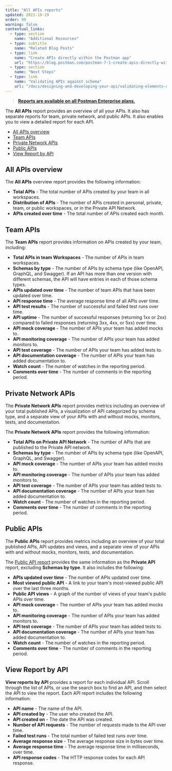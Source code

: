```yaml
---
title: "All APIs reports"
updated: 2021-10-19
order: 99
warning: false
contextual_links:
  - type: section
    name: "Additional Resources"
  - type: subtitle
    name: "Related Blog Posts"
  - type: link
    name: "Create APIs directly within the Postman app"
    url: "https://blog.postman.com/postman-7-1-create-apis-directly-within-the-postman-app/"
  - type: section
    name: "Next Steps"
  - type: link
    name: "Validating APIs against schema"
    url: "/docs/designing-and-developing-your-api/validating-elements-against-schema/"
---
```


> [__Reports are available on all Postman Enterprise plans.__](https://www.postman.com/pricing)

The __All APIs__ report provides an overview of all your APIs. It also has separate reports for team, private network, and public APIs. It also enables you to view a detailed report for each API.

* [All APIs overview](#all-apis-overview)
* [Team APIs](#team-apis)
* [Private Network APIs](#private-network-apis)
* [Public APIs](#public-apis)
* [View Report by API](#view-report-by-api)

## All APIs overview

The **All APIs** overview report provides the following information:

* **Total APIs** - The total number of APIs created by your team in all workspaces.
* **Distribution of APIs** - The number of APIs created in personal, private, team, or public workspaces, or in the Private API Network.
* **APIs created over time** - The total number of APIs created each month.

## Team APIs

The **Team APIs** report provides information on APIs created by your team, including:

* **Total APIs in team Workspaces** - The number of APIs in team workspaces.
* **Schemas by type** - The number of APIs by schema type (like OpenAPI, GraphQL, and Swagger). If an API has more than one version with different schemas, the API will have entries in each of those schema types.
* **APIs updated over time** - The number of team APIs that have been updated over time.
* **API response time** - The average response time of all APIs over time.
* **API test results** - The number of successful and failed test runs over time.
* **API uptime** - The number of successful responses (returning 1xx or 2xx) compared to failed responses (returning 3xx, 4xx, or 5xx) over time.
* **API mock coverage** - The number of APIs your team has added mocks to.
* **API monitoring coverage** - The number of APIs your team has added monitors to.
* **API test coverage** - The number of APIs your team has added tests to.
* **API documentation coverage** - The number of APIs your team has added documentation to.
* **Watch count** - The number of watches in the reporting period.
* **Comments over time** - The number of comments in the reporting period.

## Private Network APIs

The __Private Network APIs__ report provides metrics including an overview of your total published APIs, a visualization of API categorized by schema type, and a separate view of your APIs with and without mocks, monitors, tests, and documentation.

The __Private Network APIs__ report provides the following information:

* __Total APIs on Private API Network__ - The number of APIs that are published to the Private API network.
* __Schemas by type__ - The number of APIs by schema type (like OpenAPI, GraphQL, and Swagger).
* __API mock coverage__ - The number of APIs your team has added mocks to.
* __API monitoring coverage__ - The number of APIs your team has added monitors to.
* __API test coverage__ - The number of APIs your team has added tests to.
* __API documentation coverage__ - The number of APIs your team has added documentation to.
* **Watch count** - The number of watches in the reporting period.
* **Comments over time** - The number of comments in the reporting period.

## Public APIs

The __Public APIs__ report provides metrics including an overview of your total published APIs, API updates and views, and a separate view of your APIs with and without mocks, monitors, tests, and documentation.

The [Public API report](#private-network-apis) provides the same information as the **Private API** report, excluding __Schemas by type__. It also includes the following:

* **APIs updated over time** - The number of APIs updated over time.
* **Most viewed public API** - A link to your team's most-viewed public API over the last three months.
* **Public API views** - A graph of the number of views of your team's public APIs over time.
* **API mock coverage** - The number of APIs your team has added mocks to.
* **API monitoring coverage** - The number of APIs your team has added monitors to.
* **API test coverage** - The number of APIs your team has added tests to.
* **API documentation coverage** - The number of APIs your team has added documentation to.
* **Watch count** - The number of watches in the reporting period.
* **Comments over time** - The number of comments in the reporting period.


## View Report by API

__View reports by API__ provides a report for each individual API. Scroll through the list of APIs, or use the search box to find an API, and then select the API to view the report. Each API report includes the following information:

* **API name** - The name of the API.
* **API created by** - The user who created the API.
* **API created on** - The date the API was created.
* **Number of API requests** - The number of requests made to the API over time.
* **Failed test runs** - The total number of failed test runs over time.
* **Average response size** - The average response size in bytes over time.
* **Average response time** - The average response time in milliseconds, over time.
* **API response codes** - The HTTP response codes for each API response.
